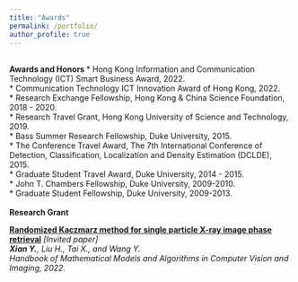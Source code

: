 ```yaml
---
title: "Awards"
permalink: /portfolio/
author_profile: true
---
```


<br>
<b> Awards and Honors </b>
* Hong Kong Information and Communication Technology (ICT) Smart Business Award, 2022. <br> 
* Communication Technology ICT Innovation Award of Hong Kong, 2022. <br> 
* Research Exchange Fellowship, Hong Kong & China Science Foundation, 2018 - 2020. <br> 
* Research Travel Grant, Hong Kong University of Science and Technology, 2019. <br> 
* Bass Summer Research Fellowship, Duke University, 2015. <br> 
* The Conference Travel Award, The 7th International Conference of Detection, Classification, Localization and Density Estimation (DCLDE), 2015. <br> 
* Graduate Student Travel Award, Duke University, 2014 - 2015. <br> 
* John T. Chambers Fellowship, Duke University, 2009-2010. <br> 
* Graduate Student Fellowship, Duke University, 2009-2013. <br> 


<br>
<b> Research Grant </b>

<b>[Randomized Kaczmarz method for single particle X-ray image phase retrieval](https://arxiv.org/pdf/2207.04736.pdf)</b>  <i>[Invited paper]<i> <br> 
<b>Xian Y.</b>, Liu H., Tai X., and Wang Y.<br>
<i>Handbook of Mathematical Models and Algorithms in Computer Vision and Imaging, 2022</i>.
